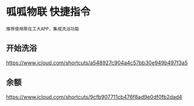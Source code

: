 # 呱呱物联 快捷指令
```推荐使用聚在工大APP，集成洗浴功能```
## 开始洗浴
https://www.icloud.com/shortcuts/a548927c904a4c57bb30e949b497f3a5
## 余额
https://www.icloud.com/shortcuts/9cfb907711cb476f8ad9e0df0fb2dad4